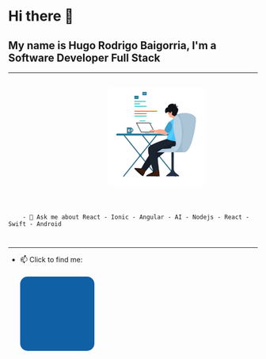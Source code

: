 #                                                             Hi there 👋
## My name is Hugo Rodrigo Baigorria, I'm a Software Developer Full Stack
---
<code><div style="display:flex; margin-top: 15px;">
<img src="./assets/animation1.gif" width="200" height="200" style="border-radius: 10px; margin-left: 200px; margin-rigth: 200px;" />
<p>
  &nbsp;&nbsp;- 💬 Ask me about React - Ionic - Angular - AI - Nodejs - React - Swift - Android 
</p>
</div></code>
 
 ---

- 📫 Click to find me: <br/><a href="https://www.linkedin.com/in/hugo-rodrigo-baigorria/"><img src="./assets/linkedin.gif" width="150" height="150" style="border-radius: 15px; margin-top: 20px !important" /></a>
<!--
**rodrigobaigorria/rodrigobaigorria** is a ✨ _special_ ✨ repository because its `README.md` (this file) appears on your GitHub profile.

Here are some ideas to get you started:

- 🔭 I’m currently working on ...
- 🌱 I’m currently learning ...
- 👯 I’m looking to collaborate on ...
- 🤔 I’m looking for help with ...
- 💬 Ask me about ...
- 📫 How to reach me: ...
- 😄 Pronouns: ...
- ⚡ Fun fact: ...
-->
